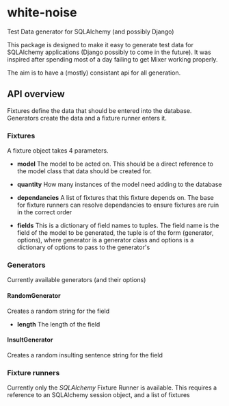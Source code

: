 # white-noise

Test Data generator for SQLAlchemy (and possibly Django)

This package is designed to make it easy to generate test data for SQLAlchemy
applications (Django possibly to come in the future). It was inspired after spending
most of a day failing to get Mixer working properly.

The aim is to have a (mostly) consistant api for all generation.

## API overview
Fixtures define the data that should be entered into the database. Generators
create the data and a fixture runner enters it.

### Fixtures

A fixture object takes 4 parameters.

- **model** The model to be acted on. This
should be a direct reference to the model class that data should be created for.

- **quantity** How many instances of the model need adding to the database

- **dependancies** A list of fixtures that this fixture depends on. The base for fixture runners can resolve dependancies to ensure fixtures are ruin in the correct order

- **fields** This is a dictionary of field names to tuples. The field name is the field of the model to be generated, the tuple is of the form (generator, options), where generator is a generator class and options is a dictionary of options to pass to the generator's

### Generators

Currently available generators (and their options)

#### RandomGenerator

Creates a random string for the field

- **length** The length of the field

#### InsultGenerator

Creates a random insulting sentence  string for the field

### Fixture runners

Currently only the *SQLAlchemy* Fixture Runner is available. This requires a reference to
an SQLAlchemy session object, and a list of fixtures
